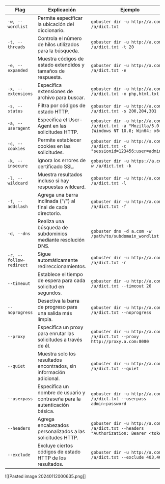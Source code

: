 


| Flag | Explicación | Ejemplo |
| ---- | ---- | ---- |
| `-w, --wordlist` | Permite especificar la ubicación del diccionario. | `gobuster dir -u http://a.com -w /a/dict.txt` |
| `-t, --threads` | Controla el número de hilos utilizados para la búsqueda. | `gobuster dir -u http://a.com -w /a/dict.txt -t 20` |
| `-e, --expanded` | Muestra códigos de estado extendidos y tamaños de respuesta. | `gobuster dir -u http://a.com -w /a/dict.txt -e` |
| `-x, --extensions` | Especifica extensiones de archivo para buscar. | `gobuster dir -u http://a.com -w /a/dict.txt -x php,html,txt` |
| `-s, --status` | Filtra por códigos de estado HTTP. | `gobuster dir -u http://a.com -w /a/dict.txt -s 200,204,301` |
| `-a, --useragent` | Especifica el User-Agent en las solicitudes HTTP. | `gobuster dir -u http://a.com -w /a/dict.txt -a "Mozilla/5.0 (Windows NT 10.0; Win64; x64)"` |
| `-c, --cookies` | Permite establecer cookies en las solicitudes. | `gobuster dir -u http://a.com -w /a/dict.txt -c "sessionid=123456;user=admin"` |
| `-k, --insecure` | Ignora los errores de certificado SSL. | `gobuster dir -u https://a.com -w /a/dict.txt -k` |
| `-l, --wildcard` | Muestra resultados incluso si hay respuestas wildcard. | `gobuster dir -u http://a.com -w /a/dict.txt -l` |
| `-f, --addslash` | Agrega una barra inclinada ("/") al final de cada directorio. | `gobuster dir -u http://a.com -w /a/dict.txt -f` |
| `-d, --dns` | Realiza una búsqueda de subdominios mediante resolución DNS. | `gobuster dns -d a.com -w /path/to/subdomain_wordlist.txt` |
| `-r, --follow-redirect` | Sigue automáticamente redireccionamientos. | `gobuster dir -u http://a.com -w /a/dict.txt -r` |
| `--timeout` | Establece el tiempo de espera para cada solicitud en segundos. | `gobuster dir -u http://a.com -w /a/dict.txt --timeout 20` |
| `--noprogress` | Desactiva la barra de progreso para una salida más limpia. | `gobuster dir -u http://a.com -w /a/dict.txt --noprogress` |
| `--proxy` | Especifica un proxy para enrutar las solicitudes a través de él. | `gobuster dir -u http://a.com -w /a/dict.txt --proxy http://proxy.a.com:8080` |
| `--quiet` | Muestra solo los resultados encontrados, sin información adicional. | `gobuster dir -u http://a.com -w /a/dict.txt --quiet` |
| `--userpass` | Especifica un nombre de usuario y contraseña para la autenticación básica. | `gobuster dir -u http://a.com -w /a/dict.txt --userpass admin:password` |
| `--headers` | Agrega encabezados personalizados a las solicitudes HTTP. | `gobuster dir -u http://a.com -w /a/dict.txt --headers "Authorization: Bearer <token>"` |
| `--exclude` | Excluye ciertos códigos de estado HTTP de los resultados. | `gobuster dir -u http://a.com -w /a/dict.txt --exclude 403,404` |




![[Pasted image 20240112000635.png]]